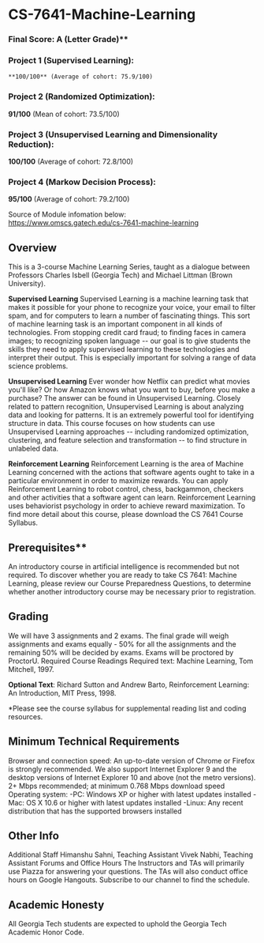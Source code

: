 # CS-7641-Machine-Learning 

### Final Score: A (Letter Grade)**

### Project 1 (Supervised Learning): 
    **100/100** (Average of cohort: 75.9/100)      
### Project 2 (Randomized Optimization): 
**91/100** (Mean of cohort: 73.5/100)    
### Project 3 (Unsupervised Learning and Dimensionality Reduction):
**100/100** (Average of cohort: 72.8/100)       
### Project 4 (Markow Decision Process): 
**95/100** (Average of cohort: 79.2/100)     


Source of Module infomation below:    
https://www.omscs.gatech.edu/cs-7641-machine-learning    
  



## Overview
This is a 3-course Machine Learning Series, taught as a dialogue between Professors Charles Isbell (Georgia Tech) and Michael Littman (Brown University).    
    
**Supervised Learning** Supervised Learning is a machine learning task that makes it possible for your phone to recognize your voice, your email to filter spam, and for computers to learn a number of fascinating things. This sort of machine learning task is an important component in all kinds of technologies. From stopping credit card fraud; to finding faces in camera images; to recognizing spoken language -- our goal is to give students the skills they need to apply supervised learning to these technologies and interpret their output. This is especially important for solving a range of data science problems.  

**Unsupervised Learning** Ever wonder how Netflix can predict what movies you'll like? Or how Amazon knows what you want to buy, before you make a purchase? The answer can be found in Unsupervised Learning. Closely related to pattern recognition, Unsupervised Learning is about analyzing data and looking for patterns. It is an extremely powerful tool for identifying structure in data. This course focuses on how students can use Unsupervised Learning approaches -- including randomized optimization, clustering, and feature selection and transformation -- to find structure in unlabeled data.  

**Reinforcement Learning** Reinforcement Learning is the area of Machine Learning concerned with the actions that software agents ought to take in a particular environment in order to maximize rewards. You can apply Reinforcement Learning to robot control, chess, backgammon, checkers and other activities that a software agent can learn. Reinforcement Learning uses behaviorist psychology in order to achieve reward maximization.   To find more detail about this course, please download the CS 7641 Course Syllabus.

## Prerequisites**
An introductory course in artificial intelligence is recommended but not required.   To discover whether you are ready to take CS 7641: Machine Learning, please review our Course Preparedness Questions, to determine whether another introductory course may be necessary prior to registration.  

## Grading
We will have 3 assignments and 2 exams. The final grade will weigh assignments and exams equally - 50% for all the assignments and the remaining 50% will be decided by exams.
Exams will be proctored by ProctorU.
Required Course Readings
Required text: Machine Learning, Tom Mitchell, 1997.

**Optional Text**: Richard Sutton and Andrew Barto, Reinforcement Learning: An Introduction, MIT Press, 1998.  

*Please see the course syllabus for supplemental reading list and coding resources.

## Minimum Technical Requirements
Browser and connection speed: An up-to-date version of Chrome or Firefox is strongly recommended. We also support Internet Explorer 9 and the desktop versions of Internet Explorer 10 and above (not the metro versions). 2+ Mbps recommended; at minimum 0.768 Mbps download speed
Operating system: -PC: Windows XP or higher with latest updates installed -Mac: OS X 10.6 or higher with latest updates installed -Linux: Any recent distribution that has the supported browsers installed

## Other Info
Additional Staff
Himanshu Sahni, Teaching Assistant
Vivek Nabhi, Teaching Assistant
Forums and Office Hours
The Instructors and TAs will primarily use Piazza for answering your questions.
The TAs will also conduct office hours on Google Hangouts. Subscribe to our channel to find the schedule.

## Academic Honesty
All Georgia Tech students are expected to uphold the Georgia Tech Academic Honor Code.
